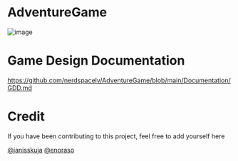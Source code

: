 # AdventureGame

![image](https://github.com/nerdspacelv/AdventureGame/assets/160219564/accf4ce4-8276-4fe1-ae5e-660d1a549547)

# Game Design Documentation

https://github.com/nerdspacelv/AdventureGame/blob/main/Documentation/GDD.md

# Credit

If you have been contributing to this project, feel free to add yourself here

[@janisskuja](https://github.com/janisskuja)
[@enoraso](https://github.com/enoraso)
